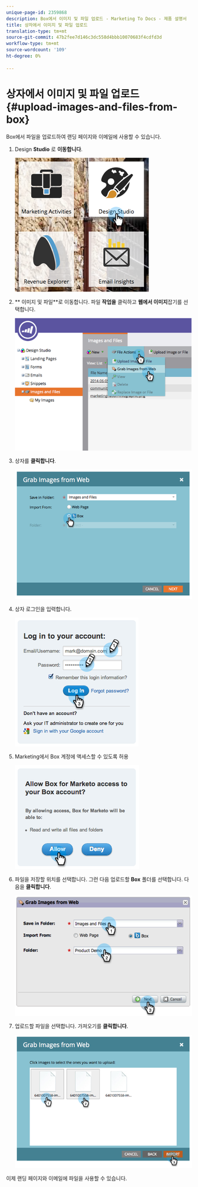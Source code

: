 ```yaml
---
unique-page-id: 2359868
description: Box에서 이미지 및 파일 업로드 - Marketing To Docs - 제품 설명서
title: 상자에서 이미지 및 파일 업로드
translation-type: tm+mt
source-git-commit: 47b2fee7d146c3dc558d4bbb10070683f4cdfd3d
workflow-type: tm+mt
source-wordcount: '109'
ht-degree: 0%

---
```



# 상자에서 이미지 및 파일 업로드 {#upload-images-and-files-from-box}

Box에서 파일을 업로드하여 랜딩 페이지와 이메일에 사용할 수 있습니다.

1. Design **Studio** 로 **이동합니다**.

   ![](assets/designstudio-3.png)

1. ** 이미지 및 파일**로 이동합니다. 파일 **작업을** 클릭하고 **웹에서 이미지**&#x200B;잡기를 선택합니다.

   ![](assets/image2014-9-16-12-3a50-3a40.png)

1. 상자를 **클릭합니다**.

   ![](assets/image2014-9-16-12-3a50-3a56.png)

1. 상자 로그인을 입력합니다.

   ![](assets/image2014-9-16-12-3a51-3a10.png)

1. Marketing에서 Box 계정에 액세스할 수 있도록 허용

   ![](assets/image2014-9-16-12-3a51-3a28.png)

1. 파일을 저장할 위치를 선택합니다. 그런 다음 업로드할 **Box** 폴더를 선택합니다. 다음을 **클릭합니다**.

   ![](assets/image2014-9-16-12-3a51-3a59.png)

1. 업로드할 파일을 선택합니다. 가져오기를 **클릭합니다**.

   ![](assets/image2014-9-16-12-3a52-3a15.png)

이제 랜딩 페이지와 이메일에 파일을 사용할 수 있습니다.